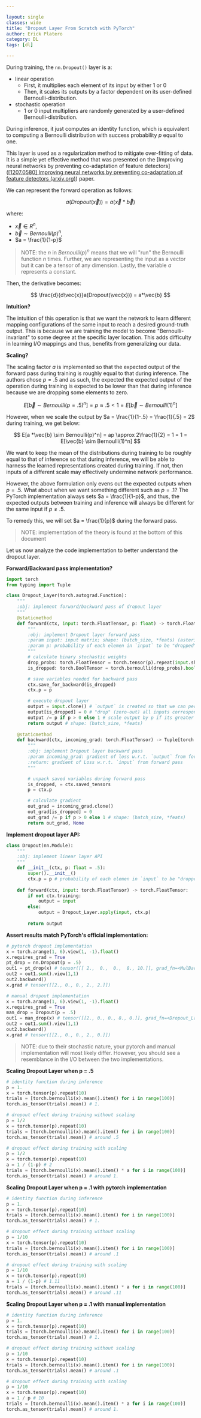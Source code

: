 ```yaml
---

layout: single
classes: wide
title: "Dropout Layer From Scratch with PyTorch"
author: Erick Platero
category: DL
tags: [dl] 

---
```


During training, the `nn.Dropout()` layer is a: 

* linear operation 
  * First, it multiplies each element of its input by either 1 or 0
  * Then, it scales its outputs by a factor dependent on its user-defined Bernoulli-distribution.
* stochastic operation
  * 1 or 0 input multipliers are randomly generated by a user-defined Bernoulli-distribution.

During inference, it just computes an identity function, which is equivalent to computing a Bernoulli distribution with success probability $p$ equal to one.

This layer is used as a regularization method to mitigate over-fitting of data. It is a simple yet effective method that was presented on the [Improving neural networks by preventing co-adaptation of feature detectors]([[1207.0580\] Improving neural networks by preventing co-adaptation of feature detectors (arxiv.org)](https://arxiv.org/abs/1207.0580)) paper.

We can represent the forward operation as follows:


$$
a(Dropout(\vec{x})) =a(\vec{x} * \vec{b})
$$


where: 

* $\vec{x} \in R^n$, 
* $\vec{b} \sim Bernoulli(p)^n$,
* $a = \frac{1}{1-p}$  

> NOTE: the $n$ in $Bernoulli(p)^n$ means that we will "run" the Bernoulli function $n$ times. Further, we are representing the input as a vector but it can be a tensor of any dimension. Lastly, the variable $a$ represents a constant. 

Then, the derivative becomes:


$$
\frac{d}{d\vec{x}}a(Dropout(\vec{x})) = a*\vec{b}
$$


**Intuition?**

The intuition of this operation is that we want the network to learn different mapping configurations of the same input to reach a desired ground-truth output.  This is because we are training the model to become "Bernoulli-invariant" to some degree at the specific layer location. This adds difficulty in learning I/O mappings and thus, benefits from generalizing our data. 

**Scaling?**

The scaling factor $a$ is implemented so that the expected output of the forward pass during training is roughly equal to that during inference. The authors chose $p = .5$  and as such, the expected the expected output of the operation during training is expected to be lower than that during inference because we are dropping some elements to zero. 


$$
E[\vec{b} \sim Bernoulli(p=.5)^n] = p \approx .5 < 1 = E[\vec{b} \sim Bernoulli(1)^n]
$$


However, when we scale the output by $a = \frac{1}{1-.5} = \frac{1}{.5} =  2$ during training, we get below:

$$
E[a *\vec{b} \sim Bernoulli(p)^n] = ap \approx 2\frac{1}{2} = 1 = 1 = E[\vec{b} \sim Bernoulli(1)^n]
$$


We want to keep the mean of the distributions during training to be roughly equal to that of inference so that during inference, we will be able to harness the learned representations created during training. If not, then inputs of a different scale may effectively undermine network performance. 

However, the above formulation only evens out the expected outputs when $p = .5$. What about when we want something different such as $p = .1$? The PyTorch implementation always sets $a = \frac{1}{1-p}$, and thus, the expected outputs between training and inference will always be different for the same input if $p \not = .5$. 

To remedy this, we will set $a = \frac{1}{p}$ during the forward pass. 

> NOTE: implementation of the theory is found at the bottom of this document

Let us now analyze the code implementation to better understand the dropout layer.

**Forward/Backward pass implementation?**

```python
import torch
from typing import Tuple

class Dropout_Layer(torch.autograd.Function):
    """
    :obj: implement forward/backward pass of dropout layer
    """
    @staticmethod
    def forward(ctx, input: torch.FloatTensor, p: float) -> torch.FloatTensor:
        """
        :obj: implement Dropout layer forward pass 
        :param input: input matrix; shape: (batch_size, *feats) (asterik represents any number of feature dimensions)
        :param p: probability of each elemen in `input` to be "dropped" to zero
        """
        # calculate binary stochastic weights
        drop_probs: torch.FloatTensor = torch.tensor(p).repeat(input.shape) # shape: (batch_size, *feats)
        is_dropped: torch.BoolTensor = torch.bernoulli(drop_probs).bool() # shape: (batch_size, *feats)

        # save variables needed for backward pass 
        ctx.save_for_backward(is_dropped) 
        ctx.p = p 

        # execute dropout layer
        output = input.clone() # `output` is created so that we can perform dropout "out-place"
        output[is_dropped] = 0 # "drop" (zero-out) all inputs corresponding to a `True` even in `is_dropped` 
        output /= p if p > 0 else 1 # scale output by p if its greater than 0, else perform identity division
        return output # shape: (batch_size, *feats)
        
    @staticmethod
    def backward(ctx, incoming_grad: torch.FloatTensor) -> Tuple[torch.FloatTensor,None]:
        """
        :obj: implement Dropout layer backward pass
        :param incoming_grad: gradient of loss w.r.t. `output` from forward pass; shape: (batch_size, feats) 
        :return: gradient of Loss w.r.t. `input` from forward pass  
        """

        # unpack saved variables during forward pass
        is_dropped, = ctx.saved_tensors
        p = ctx.p

        # calculate gradient
        out_grad = incoming_grad.clone()
        out_grad[is_dropped] = 0
        out_grad /= p if p > 0 else 1 # shape: (batch_size, *feats)
        return out_grad, None 
```



**Implement dropout layer API:**

```python
class Dropout(nn.Module):
    """
    :obj: implement linear layer API 
    """
    def __init__(ctx, p: float = .5):
        super().__init__()
        ctx.p = p # probability of each elemen in `input` to be "dropped" to zero
        
    def forward(ctx, input: torch.FloatTensor) -> torch.FloatTensor:
        if not ctx.training:
            output = input
        else:
            output = Dropout_Layer.apply(input, ctx.p)
        
        return output
```



**Assert results match PyTorch's official implementation:**

```python
# pytorch dropout implementation
x = torch.arange(1, 6).view(1, -1).float()
x.requires_grad = True
pt_drop = nn.Dropout(p = .5)
out1 = pt_drop(x) # tensor([[ 2.,  0.,  0.,  8., 10.]], grad_fn=<MulBackward0>)
out2 = out1.sum().view(1,1)
out2.backward()
x.grad # tensor([[2., 0., 0., 2., 2.]])

# manual dropout implementation 
x = torch.arange(1, 6).view(1, -1).float()
x.requires_grad = True
man_drop = Dropout(p = .5)
out1 = man_drop(x) # tensor([[2., 0., 0., 8., 0.]], grad_fn=<Dropout_LayerBackward>)
out2 = out1.sum().view(1,1)
out2.backward()
x.grad # tensor([[2., 0., 0., 2., 0.]])
```

> NOTE: due to their stochastic nature, your pytorch and manual implementation will most likely differ. However, you should see a resemblance in the I/O between the two implementations. 

**Scaling Dropout Layer when p = .5**

```python
# identity function during inference
p = 1.
x = torch.tensor(p).repeat(10)
trials = [torch.bernoulli(x).mean().item() for i in range(100)]
torch.as_tensor(trials).mean() # 1.

# dropout effect during training without scaling 
p = 1/2
x = torch.tensor(p).repeat(10)
trials = [torch.bernoulli(x).mean().item() for i in range(100)]
torch.as_tensor(trials).mean() # around .5

# dropout effect during training with scaling
p = 1/2
x = torch.tensor(p).repeat(10)
a = 1 / (1-p) # 2
trials = [torch.bernoulli(x).mean().item() * a for i in range(100)]
torch.as_tensor(trials).mean() # around 1.
```

**Scaling Dropout Layer when p = .1 with pytorch implementation**

```python
# identity function during inference
p = 1.
x = torch.tensor(p).repeat(10)
trials = [torch.bernoulli(x).mean().item() for i in range(100)]
torch.as_tensor(trials).mean() # 1.

# dropout effect during training without scaling 
p = 1/10
x = torch.tensor(p).repeat(10)
trials = [torch.bernoulli(x).mean().item() for i in range(100)]
torch.as_tensor(trials).mean() # around .1

# dropout effect during training with scaling
p = 1/10
x = torch.tensor(p).repeat(10)
a = 1 / (1-p) # 1.11
trials = [torch.bernoulli(x).mean().item() * a for i in range(100)]
torch.as_tensor(trials).mean() # around .11
```

**Scaling Dropout Layer when p = .1 with manual implementation**

```python
# identity function during inference
p = 1.
x = torch.tensor(p).repeat(10)
trials = [torch.bernoulli(x).mean().item() for i in range(100)]
torch.as_tensor(trials).mean() # 1.

# dropout effect during training without scaling 
p = 1/10
x = torch.tensor(p).repeat(10)
trials = [torch.bernoulli(x).mean().item() for i in range(100)]
torch.as_tensor(trials).mean() # around .1

# dropout effect during training with scaling
p = 1/10
x = torch.tensor(p).repeat(10)
a = 1 / p # 10
trials = [torch.bernoulli(x).mean().item() * a for i in range(100)]
torch.as_tensor(trials).mean() # around 1.
```

